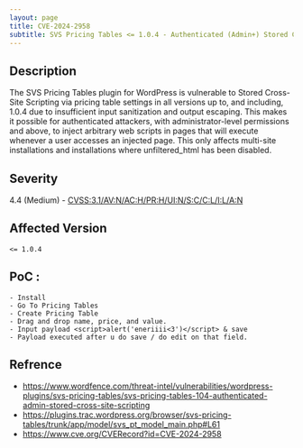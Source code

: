 ```yaml
---
layout: page
title: CVE-2024-2958
subtitle: SVS Pricing Tables <= 1.0.4 - Authenticated (Admin+) Stored Cross-Site Scripting
---
```

## Description
The SVS Pricing Tables plugin for WordPress is vulnerable to Stored Cross-Site Scripting via pricing table settings in all versions up to, and including, 1.0.4 due to insufficient input sanitization and output escaping. This makes it possible for authenticated attackers, with administrator-level permissions and above, to inject arbitrary web scripts in pages that will execute whenever a user accesses an injected page. This only affects multi-site installations and installations where unfiltered_html has been disabled.

## Severity
 4.4 (Medium) - [CVSS:3.1/AV:N/AC:H/PR:H/UI:N/S:C/C:L/I:L/A:N](https://www.first.org/cvss/calculator/3.1#CVSS:3.1/AV:N/AC:H/PR:H/UI:N/S:C/C:L/I:L/A:N)

## Affected Version
    <= 1.0.4

## PoC :
```
- Install
- Go To Pricing Tables
- Create Pricing Table
- Drag and drop name, price, and value.
- Input payload <script>alert('eneriiii<3')</script> & save
- Payload executed after u do save / do edit on that field.
```

## Refrence
- https://www.wordfence.com/threat-intel/vulnerabilities/wordpress-plugins/svs-pricing-tables/svs-pricing-tables-104-authenticated-admin-stored-cross-site-scripting
- https://plugins.trac.wordpress.org/browser/svs-pricing-tables/trunk/app/model/svs_pt_model_main.php#L61
- https://www.cve.org/CVERecord?id=CVE-2024-2958




